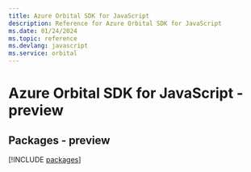 ```yaml
---
title: Azure Orbital SDK for JavaScript
description: Reference for Azure Orbital SDK for JavaScript
ms.date: 01/24/2024
ms.topic: reference
ms.devlang: javascript
ms.service: orbital
---
```

# Azure Orbital SDK for JavaScript - preview
## Packages - preview
[!INCLUDE [packages](orbital-index.md)]